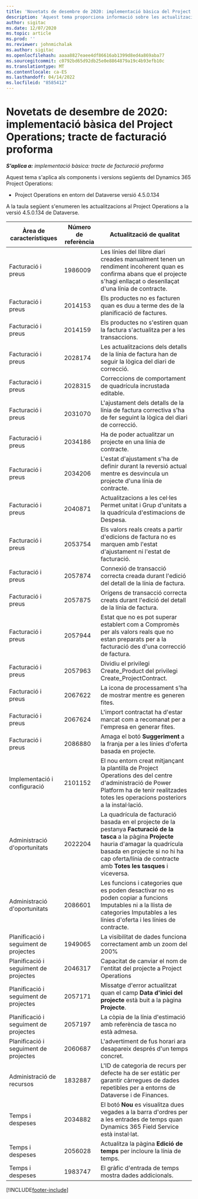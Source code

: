 ```yaml
---
title: 'Novetats de desembre de 2020: implementació bàsica del Project Operations; tracte de facturació proforma'
description: 'Aquest tema proporciona informació sobre les actualitzacions de qualitat disponibles en el llançament de desembre de 2020 de la implementació bàsica del Project Operations: tracte de facturació proforma.'
author: sigitac
ms.date: 12/07/2020
ms.topic: article
ms.prod: ''
ms.reviewer: johnmichalak
ms.author: sigitac
ms.openlocfilehash: aaaa8827eaee4df86616ab1399d8ed4a869aba77
ms.sourcegitcommit: c0792bd65d92db25e0e8864879a19c4b93efb10c
ms.translationtype: MT
ms.contentlocale: ca-ES
ms.lasthandoff: 04/14/2022
ms.locfileid: "8585412"
---
```

# <a name="whats-new-december-2020---project-operations-lite-deployment---deal-to-proforma-invoicing"></a>Novetats de desembre de 2020: implementació bàsica del Project Operations; tracte de facturació proforma

_**S'aplica a:** implementació bàsica: tracte de facturació proforma_

Aquest tema s'aplica als components i versions següents del Dynamics 365 Project Operations:

  - Project Operations en entorn del Dataverse versió 4.5.0.134 

A la taula següent s'enumeren les actualitzacions al Project Operations a la versió 4.5.0.134 de Dataverse.

| **Àrea de característiques** | **Número de referència** | **Actualització de qualitat** |
| --- | --- | --- |
| Facturació i preus | 1986009 | Les línies del llibre diari creades manualment tenen un rendiment incoherent quan es confirma abans que el projecte s'hagi enllaçat o desenllaçat d'una línia de contracte. |
| Facturació i preus | 2014153 | Els productes no es facturen quan es duu a terme des de la planificació de factures. |
| Facturació i preus | 2014159 | Els productes no s'estiren quan la factura s'actualitza per a les transaccions. |
| Facturació i preus | 2028174 | Les actualitzacions dels detalls de la línia de factura han de seguir la lògica del diari de correcció. |
| Facturació i preus | 2028315 | Correccions de comportament de quadrícula incrustada editable. |
| Facturació i preus | 2031070 | L'ajustament dels detalls de la línia de factura correctiva s'ha de fer seguint la lògica del diari de correcció. |
| Facturació i preus | 2034186 | Ha de poder actualitzar un projecte en una línia de contracte. |
| Facturació i preus | 2034206 | L'estat d'ajustament s'ha de definir durant la reversió actual mentre es desvincula un projecte d'una línia de contracte. |
| Facturació i preus | 2040871 | Actualitzacions a les cel·les Permet unitat i Grup d'unitats a la quadrícula d'estimacions de Despesa. |
| Facturació i preus | 2053754 | Els valors reals creats a partir d'edicions de factura no es marquen amb l'estat d'ajustament ni l'estat de facturació. |
| Facturació i preus | 2057874 | Connexió de transacció correcta creada durant l'edició del detall de la línia de factura. |
| Facturació i preus | 2057875 | Orígens de transacció correcta creats durant l'edició del detall de la línia de factura. |
| Facturació i preus | 2057944 | Estat que no es pot superar establert com a Compromès per als valors reals que no estan preparats per a la facturació des d'una correcció de factura. |
| Facturació i preus | 2057963 | Dividiu el privilegi Create\_Product del privilegi Create\_ProjectContract. |
| Facturació i preus | 2067622 | La icona de processament s'ha de mostrar mentre es generen fites. |
| Facturació i preus | 2067624 | L'import contractat ha d'estar marcat com a recomanat per a l'empresa en generar fites. |
| Facturació i preus | 2086880 | Amaga el botó **Suggeriment** a la franja per a les línies d'oferta basada en projecte. |
| Implementació i configuració | 2101152 | El nou entorn creat mitjançant la plantilla de Project Operations des del centre d'administració de Power Platform ha de tenir realitzades totes les operacions posteriors a la instal·lació. |
|   Administració d'oportunitats | 2022204 | La quadrícula de facturació basada en el projecte de la pestanya **Facturació de la tasca** a la pàgina **Projecte** hauria d'amagar la quadrícula basada en projecte si no hi ha cap oferta/línia de contracte amb **Totes les tasques** i viceversa. |
|   Administració d'oportunitats | 2086601 | Les funcions i categories que es poden desactivar no es poden copiar a funcions Imputables ni a la llista de categories Imputables a les línies d'oferta i les línies de contracte. |
| Planificació i seguiment de projectes | 1949065 | La visibilitat de dades funciona correctament amb un zoom del 200% |
| Planificació i seguiment de projectes | 2046317 | Capacitat de canviar el nom de l'entitat del projecte a Project Operations |
| Planificació i seguiment de projectes | 2057171 | Missatge d'error actualitzat quan el camp **Data d'inici del projecte** està buit a la pàgina **Projecte**. |
| Planificació i seguiment de projectes | 2057197 | La còpia de la línia d'estimació amb referència de tasca no està admesa. |
| Planificació i seguiment de projectes | 2060687 | L'advertiment de fus horari ara desapareix després d'un temps concret. |
| Administració de recursos | 1832887 | L'ID de categoria de recurs per defecte ha de ser estàtic per garantir càrregues de dades repetibles per a entorns de Dataverse i de Finances. |
| Temps i despeses | 2034882 | El botó **Nou** es visualitza dues vegades a la barra d'ordres per a les entrades de temps quan Dynamics 365 Field Service està instal·lat. |
| Temps i despeses | 2056028 | Actualitza la pàgina **Edició de temps** per incloure la línia de temps. |
| Temps i despeses | 1983747 | El gràfic d'entrada de temps mostra dades addicionals. |


[!INCLUDE[footer-include](../../includes/footer-banner.md)]